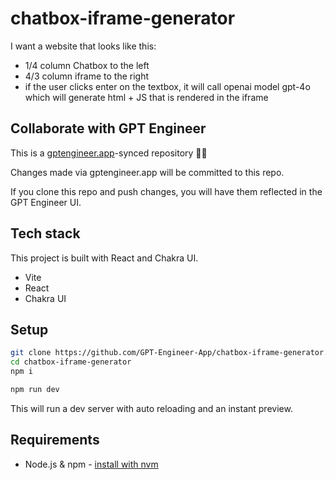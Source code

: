 # chatbox-iframe-generator

I want a website that looks like this:

- 1/4 column Chatbox to the left
- 4/3 column iframe to the right
- if the user clicks enter on the textbox, it will call openai model gpt-4o which will generate html + JS that is rendered in the iframe

## Collaborate with GPT Engineer

This is a [gptengineer.app](https://gptengineer.app)-synced repository 🌟🤖

Changes made via gptengineer.app will be committed to this repo.

If you clone this repo and push changes, you will have them reflected in the GPT Engineer UI.

## Tech stack

This project is built with React and Chakra UI.

- Vite
- React
- Chakra UI

## Setup

```sh
git clone https://github.com/GPT-Engineer-App/chatbox-iframe-generator.git
cd chatbox-iframe-generator
npm i
```

```sh
npm run dev
```

This will run a dev server with auto reloading and an instant preview.

## Requirements

- Node.js & npm - [install with nvm](https://github.com/nvm-sh/nvm#installing-and-updating)

